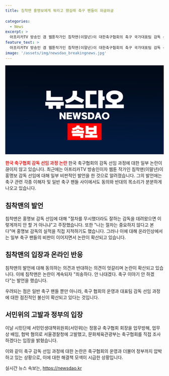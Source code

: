 ```yaml
---
title: 침착맨 홍명보에게 뭐라고 했길래 축구 팬들이 와글와글

categories:
  - News
excerpt: >
  아프리카TV 방송인 겸 웹툰작가인 침착맨(이말년)이 대한축구협회의 축구 국가대표팀 감독 선임 과정에 대한 일부 비판을 언급해 논란이 일고 있다. 그는 홍명보 감독 선임과 관련하여 절차보다는 홍명보 감독에 대한 개인적인 불만을 표현했고, 이에 일부 축구 팬들의 비판을 받았다. 이에 대한 반응은 엇갈리고 있으며, 축구협회의 운영과 대표팀 감독 선임 과정에 대한 논란은 계속되고 있다. 함께하여 정몽규 축구협회 회장을 고발한 시민단체와 문화체육관광부의 조사 입장도 이어지고 있다.
feature_text: >
  아프리카TV 방송인 겸 웹툰작가인 침착맨(이말년)이 대한축구협회의 축구 국가대표팀 감독 선임 과정에 대한 일부 비판을 언급해 논란이 일고 있다. 그는 홍명보 감독 선임과 관련하여 절차보다는 홍명보 감독에 대한 개인적인 불만을 표현했고, 이에 일부 축구 팬들의 비판을 받았다. 이에 대한 반응은 엇갈리고 있으며, 축구협회의 운영과 대표팀 감독 선임 과정에 대한 논란은 계속되고 있다. 함께하여 정몽규 축구협회 회장을 고발한 시민단체와 문화체육관광부의 조사 입장도 이어지고 있다.
image: '/assets/img/newsdao_breakingnews.jpg'
---
```


<p><img src="/assets/img/newsdao_breakingnews.jpg" alt="implanttips 속보" /></p>

<p><b><span style="color: #ee2323;">한국 축구협회 감독 선임 과정 논란</span></b>
한국 축구협회의 감독 선임 과정에 대한 일부 논란이 끊이지 않고 있습니다. 최근에는 아프리카TV 방송인이자 웹툰 작가인 침착맨(이말년)이 홍명보 감독 선임에 대해 일부 비판적인 발언을 한 것으로 알려졌습니다. 그의 발언에는 축구 관련 각종 이해자 및 일반 축구 팬들 사이에서도 동의와 반대의 목소리가 분분하게 나오고 있습니다.</p>

<h2 data-ke-size="size26">침착맨의 발언</h2>

<p>침착맨은 홍명보 감독 선임에 대해 "절차를 무시했더라도 잘하는 감독을 데려왔으면 이렇게까지 안 할 거 아니냐"고 주장했습니다. 또한 "나는 절차는 중요하지 않다고 본다"며 홍명보 감독의 실적을 직접 지적하기도 했습니다. 그러나 이에 대해 온라인상에서는 일부 축구 팬들의 비판이 이어지면서 논란이 확산되고 있습니다.</p>

<h2 data-ke-size="size26">침착맨의 입장과 온라인 반응</h2>

<p>침착맨의 발언에 대해 동의하는 의견과 반대하는 의견이 엇갈리며 논란이 확산되고 있습니다. 이에 침착맨은 논란이 계속되자 "죄송하다. 안 나대겠다. 축구 이야기 안 하겠다"는 발언을 했습니다. </p>

<p>우려되는 점은 일반 축구 팬들 뿐만 아니라, 축구 협회의 운영과 대표팀 감독 선임 과정에 대한 점진적인 불신이 확산되고 있다는 것입니다.</p>

<h2 data-ke-size="size26">서민위의 고발과 정부의 입장</h2>

<p>이날 시민단체 서민민생대책위원회(서민위)는 정몽규 축구협회 회장을 업무방해, 업무상 배임, 협박 혐의로 서울경찰청에 고발했고, 문화체육관광부는 축구협회를 직접 조사하겠다는 입장을 밝혔습니다.</p>

<p>이와 같이 축구 감독 선임 과정에 대한 논란은 축구협회의 운영과 더불어 정부까지 압박하고 있는 상황으로, 이에 대한 해결책 모색이 시급한 상황입니다.</p>
실시간 뉴스 속보는, <a href="https://newsdao.kr" rel="dofollow">https://newsdao.kr</a>


